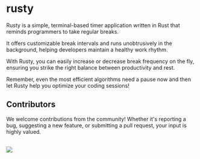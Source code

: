# rusty

Rusty is a simple, terminal-based timer application written in Rust that reminds programmers to take regular breaks.

It offers customizable break intervals and runs unobtrusively in the background, helping developers maintain a healthy work rhythm.

With Rusty, you can easily increase or decrease break frequency on the fly, ensuring you strike the right balance between productivity and rest.

Remember, even the most efficient algorithms need a pause now and then let Rusty help you optimize your coding sessions!

## Contributors

We welcome contributions from the community! Whether it's reporting a bug, suggesting a new feature, or submitting a pull request, your input is highly valued. <br><br>

<a href="https://github.com/dkooll/rusty/graphs/contributors">
  <img src="https://contrib.rocks/image?repo=dkooll/rusty" />
</a>
